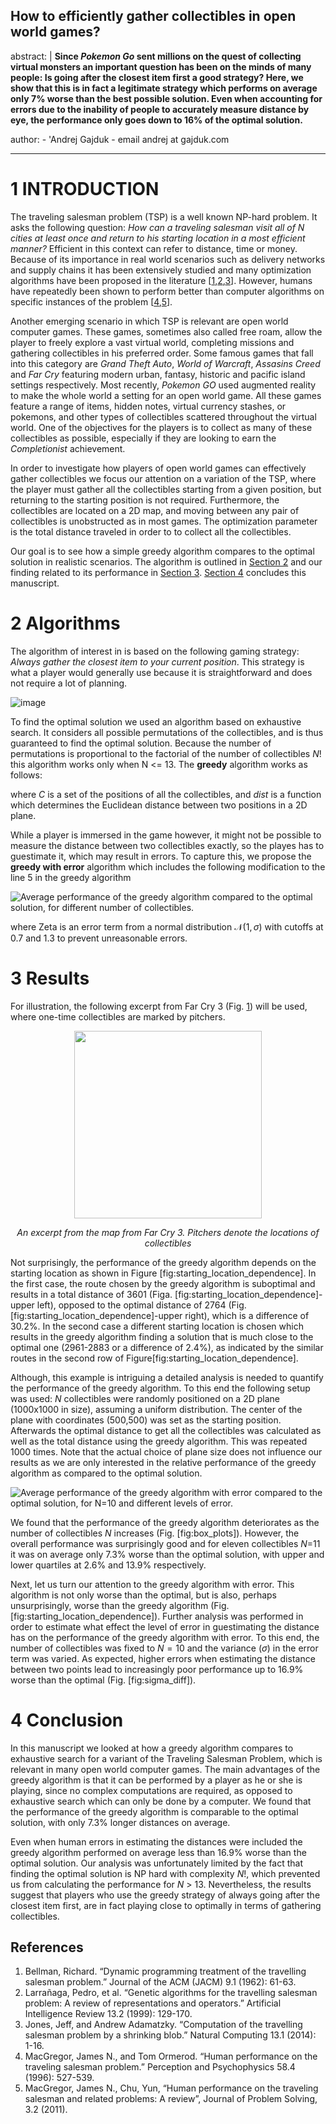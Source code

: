 **How to efficiently gather collectibles in open world games?**
---
abstract: |
    **Since *Pokemon Go* sent millions on the quest of collecting virtual
    monsters an important question has been on the minds of many people: Is
    going after the closest item first a good strategy? Here, we show that
    this is in fact a legitimate strategy which performs on average only
    7\% worse than the best possible solution. Even when
    accounting for errors due to the inability of people to accurately
    measure distance by eye, the performance only goes down to
    16% of the optimal solution.**
    
author: - 'Andrej Gajduk - email andrej at gajduk.com

---

1 INTRODUCTION
============

The traveling salesman problem (TSP) is a well known NP-hard problem. It
asks the following question: *How can a traveling salesman visit all of
N cities at least once and return to his starting location in a most
efficient manner?* Efficient in this context can refer to distance, time
or money. Because of its importance in real world scenarios such as
delivery networks and supply chains it has been extensively studied and
many optimization algorithms have been proposed in the
literature [[1](#cite1),[2](#cite2),[3](#cite3)]. However, humans
have repeatedly been shown to perform better than computer algorithms on
specific instances of the problem [[4](#cite4),[5](#cite5)].

Another emerging scenario in which TSP is relevant are open world
computer games. These games, sometimes also called free roam, allow the
player to freely explore a vast virtual world, completing missions and
gathering collectibles in his preferred order. Some famous games that
fall into this category are *Grand Theft Auto*, *World of Warcraft*,
*Assasins Creed* and *Far Cry* featuring modern urban, fantasy, historic
and pacific island settings respectively. Most recently, *Pokemon GO*
used augmented reality to make the whole world a setting for an open
world game. All these games feature a range of items, hidden notes,
virtual currency stashes, or pokemons, and other types of collectibles
scattered throughout the virtual world. One of the objectives for the
players is to collect as many of these collectibles as possible,
especially if they are looking to earn the *Completionist* achievement.

In order to investigate how players of open world games can effectively
gather collectibles we focus our attention on a variation of the TSP,
where the player must gather all the collectibles starting from a given
position, but returning to the starting position is not required.
Furthermore, the collectibles are located on a 2D map, and moving
between any pair of collectibles is unobstructed as in most games. The
optimization parameter is the total distance traveled in order to to
collect all the collectibles.

Our goal is to see how a simple greedy algorithm compares to the optimal
solution in realistic scenarios. The algorithm is outlined in
[Section 2](#algorithms) and our finding related to its performance in
[Section 3](#results). [Section 4](#conclusion) concludes this manuscript.


2 Algorithms
==========

The algorithm of interest in is based on the following gaming strategy:
*Always gather the closest item to your current position*. This strategy
is what a player would generally use because it is straightforward and
does not require a lot of planning.

![image](https://raw.githubusercontent.com/gajduk/greedy-tsp/master/optimal_greedy_diff.png)

To find the optimal solution we used an algorithm based on exhaustive
search. It considers all possible permutations of the collectibles, and
is thus guaranteed to find the optimal solution. Because the number of
permutations is proportional to the factorial of the number of
collectibles $N!$ this algorithm works only when N <= 13. The
**greedy** algorithm works as follows:


where *C* is a set of the positions of all the collectibles, and *dist*
is a function which determines the Euclidean distance between two
positions in a 2D plane.

While a player is immersed in the game however, it might not be possible
to measure the distance between two collectibles exactly, so the playes
has to guestimate it, which may result in errors. To capture this, we
propose the **greedy with error** algorithm which includes the following
modification to the line 5 in the greedy algorithm

![Average performance of the greedy algorithm compared to the optimal
solution, for different number of collectibles.<span
data-label="fig:box_plots"></span>](A1_difference)

where Zeta is an error term from a normal distribution
$\mathcal{N}(1,\sigma)$ with cutoffs at $0.7$ and $1.3$ to prevent
unreasonable errors.

3 Results
=======

For illustration, the following excerpt from Far Cry 3
(Fig. [1](#fig1)) will be used, where one-time collectibles are marked
by pitchers.

<div align="center">

<img src="https://raw.githubusercontent.com/gajduk/greedy-tsp/master/tiny%20map.png" width="300px"/>

<p><em>
<a id="fig1"/>
An excerpt from the map from Far Cry 3. Pitchers denote the locations
of collectibles
</a>
</em></p>
</div>

Not surprisingly, the performance of the greedy algorithm depends on the
starting location as shown in Figure \[fig:starting\_location\_dependence\]. In the first case, the route chosen by the greedy algorithm is suboptimal and results in a
total distance of 3601 (Figa. \[fig:starting\_location\_dependence\]-upper left), opposed to the optimal distance of 2764 (Fig. \[fig:starting\_location\_dependence\]-upper right), which is a
difference of 30.2%. In the second case a different starting location
is chosen which results in the greedy algorithm finding a solution that
is much close to the optimal one (2961-2883 or a difference of
2.4\%), as indicated by the similar routes in the second row of
Figure\[fig:starting\_location\_dependence\].

Although, this example is intriguing a detailed analysis is needed to
quantify the performance of the greedy algorithm. To this end the
following setup was used: $N$ collectibles were randomly positioned on a
2D plane (1000x1000 in size), assuming a uniform distribution. The
center of the plane with coordinates (500,500) was set as the starting
position. Afterwards the optimal distance to get all the collectibles
was calculated as well as the total distance using the greedy algorithm.
This was repeated 1000 times. Note that the actual choice of plane size
does not influence our results as we are only interested in the relative
performance of the greedy algorithm as compared to the optimal solution.

![Average performance of the greedy algorithm with error compared to the
optimal solution, for *N*=10 and different levels of error.<span
data-label="fig:sigma_diff"></span>](sigma_diff)

We found that the performance of the greedy algorithm deteriorates as
the number of collectibles $N$ increases (Fig. \[fig:box\_plots\]).
However, the overall performance was surprisingly good and for eleven
collectibles *N*=11 it was on average only 7.3\% worse than the
optimal solution, with upper and lower quartiles at 2.6\% and 13.9\%
respectively.

Next, let us turn our attention to the greedy algorithm with error. This
algorithm is not only worse than the optimal, but is also, perhaps
unsurprisingly, worse than the greedy algorithm
(Fig. \[fig:starting\_location\_dependence\]). Further analysis was
performed in order to estimate what effect the level of error in
guestimating the distance has on the performance of the greedy algorithm
with error. To this end, the number of collectibles was fixed to $N=10$
and the variance ($\sigma$) in the error term was varied. As expected,
higher errors when estimating the distance between two points lead to
increasingly poor performance up to $16.9\%$ worse than the
optimal (Fig. \[fig:sigma\_diff\]).

4 Conclusion
==========

In this manuscript we looked at how a greedy algorithm compares to
exhaustive search for a variant of the Traveling Salesman Problem, which
is relevant in many open world computer games. The main advantages of
the greedy algorithm is that it can be performed by a player as he or
she is playing, since no complex computations are required, as opposed
to exhaustive search which can only be done by a computer. We found that
the performance of the greedy algorithm is comparable to the optimal
solution, with only 7.3\% longer distances on average.

Even when human errors in estimating the distances were included the
greedy algorithm performed on average less than 16.9\% worse than the
optimal solution. Our analysis was unfortunately limited by the fact
that finding the optimal solution is NP hard with complexity *N*!, which
prevented us from calculating the performance for *N* > 13.
Nevertheless, the results suggest that players who use the greedy
strategy of always going after the closest item first, are in fact
playing close to optimally in terms of gathering collectibles.

References
-----------------

1. <a id="cite1"/>Bellman, Richard. “Dynamic programming treatment of the travelling
salesman problem.” Journal of the ACM (JACM) 9.1 (1962): 61-63.</a>
2. <a id="cite2"/>Larrañaga, Pedro, et al. “Genetic algorithms for the travelling salesman
problem: A review of representations and operators.” Artificial
Intelligence Review 13.2 (1999): 129-170. </a>
3. <a id="cite3"/>Jones, Jeff, and Andrew Adamatzky. “Computation of the travelling salesman problem by a
shrinking blob.” Natural Computing 13.1 (2014): 1-16.</a>
4. <a id="cite4"/>MacGregor, James N., and Tom Ormerod. “Human performance on the traveling salesman
problem.” Perception and Psychophysics 58.4 (1996): 527-539. </a>
5. <a id="cite5"/>MacGregor, James N., Chu, Yun, “Human performance on the traveling salesman and
related problems: A review”, Journal of Problem Solving, 3.2 (2011).</a>
